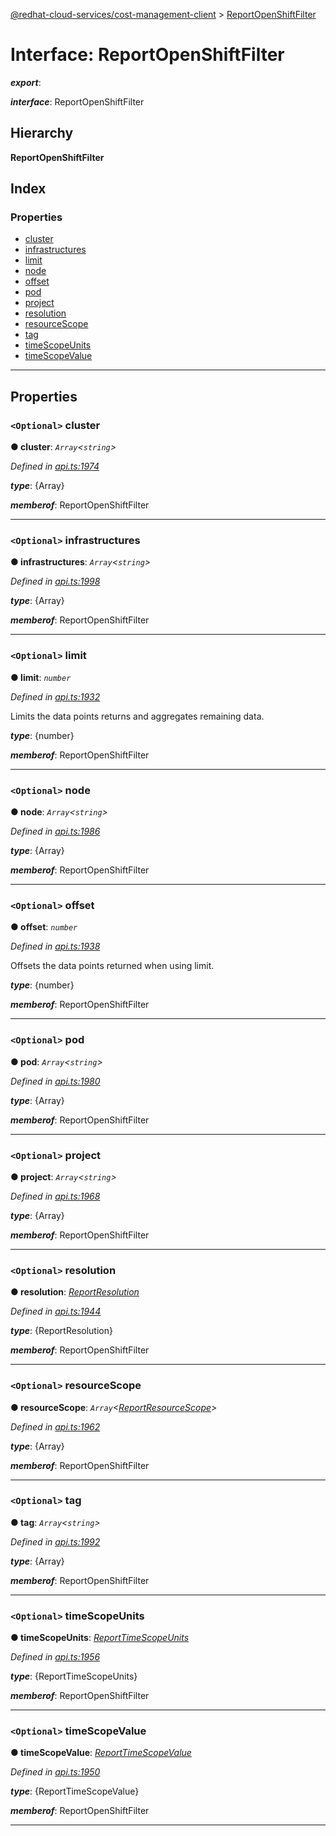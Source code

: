 [@redhat-cloud-services/cost-management-client](../README.md) > [ReportOpenShiftFilter](../interfaces/reportopenshiftfilter.md)

# Interface: ReportOpenShiftFilter

*__export__*: 

*__interface__*: ReportOpenShiftFilter

## Hierarchy

**ReportOpenShiftFilter**

## Index

### Properties

* [cluster](reportopenshiftfilter.md#cluster)
* [infrastructures](reportopenshiftfilter.md#infrastructures)
* [limit](reportopenshiftfilter.md#limit)
* [node](reportopenshiftfilter.md#node)
* [offset](reportopenshiftfilter.md#offset)
* [pod](reportopenshiftfilter.md#pod)
* [project](reportopenshiftfilter.md#project)
* [resolution](reportopenshiftfilter.md#resolution)
* [resourceScope](reportopenshiftfilter.md#resourcescope)
* [tag](reportopenshiftfilter.md#tag)
* [timeScopeUnits](reportopenshiftfilter.md#timescopeunits)
* [timeScopeValue](reportopenshiftfilter.md#timescopevalue)

---

## Properties

<a id="cluster"></a>

### `<Optional>` cluster

**● cluster**: *`Array`<`string`>*

*Defined in [api.ts:1974](https://github.com/RedHatInsights/javascript-clients/blob/master/packages/cost-management/api.ts#L1974)*

*__type__*: {Array}

*__memberof__*: ReportOpenShiftFilter

___
<a id="infrastructures"></a>

### `<Optional>` infrastructures

**● infrastructures**: *`Array`<`string`>*

*Defined in [api.ts:1998](https://github.com/RedHatInsights/javascript-clients/blob/master/packages/cost-management/api.ts#L1998)*

*__type__*: {Array}

*__memberof__*: ReportOpenShiftFilter

___
<a id="limit"></a>

### `<Optional>` limit

**● limit**: *`number`*

*Defined in [api.ts:1932](https://github.com/RedHatInsights/javascript-clients/blob/master/packages/cost-management/api.ts#L1932)*

Limits the data points returns and aggregates remaining data.

*__type__*: {number}

*__memberof__*: ReportOpenShiftFilter

___
<a id="node"></a>

### `<Optional>` node

**● node**: *`Array`<`string`>*

*Defined in [api.ts:1986](https://github.com/RedHatInsights/javascript-clients/blob/master/packages/cost-management/api.ts#L1986)*

*__type__*: {Array}

*__memberof__*: ReportOpenShiftFilter

___
<a id="offset"></a>

### `<Optional>` offset

**● offset**: *`number`*

*Defined in [api.ts:1938](https://github.com/RedHatInsights/javascript-clients/blob/master/packages/cost-management/api.ts#L1938)*

Offsets the data points returned when using limit.

*__type__*: {number}

*__memberof__*: ReportOpenShiftFilter

___
<a id="pod"></a>

### `<Optional>` pod

**● pod**: *`Array`<`string`>*

*Defined in [api.ts:1980](https://github.com/RedHatInsights/javascript-clients/blob/master/packages/cost-management/api.ts#L1980)*

*__type__*: {Array}

*__memberof__*: ReportOpenShiftFilter

___
<a id="project"></a>

### `<Optional>` project

**● project**: *`Array`<`string`>*

*Defined in [api.ts:1968](https://github.com/RedHatInsights/javascript-clients/blob/master/packages/cost-management/api.ts#L1968)*

*__type__*: {Array}

*__memberof__*: ReportOpenShiftFilter

___
<a id="resolution"></a>

### `<Optional>` resolution

**● resolution**: *[ReportResolution](../enums/reportresolution.md)*

*Defined in [api.ts:1944](https://github.com/RedHatInsights/javascript-clients/blob/master/packages/cost-management/api.ts#L1944)*

*__type__*: {ReportResolution}

*__memberof__*: ReportOpenShiftFilter

___
<a id="resourcescope"></a>

### `<Optional>` resourceScope

**● resourceScope**: *`Array`<[ReportResourceScope](../enums/reportresourcescope.md)>*

*Defined in [api.ts:1962](https://github.com/RedHatInsights/javascript-clients/blob/master/packages/cost-management/api.ts#L1962)*

*__type__*: {Array}

*__memberof__*: ReportOpenShiftFilter

___
<a id="tag"></a>

### `<Optional>` tag

**● tag**: *`Array`<`string`>*

*Defined in [api.ts:1992](https://github.com/RedHatInsights/javascript-clients/blob/master/packages/cost-management/api.ts#L1992)*

*__type__*: {Array}

*__memberof__*: ReportOpenShiftFilter

___
<a id="timescopeunits"></a>

### `<Optional>` timeScopeUnits

**● timeScopeUnits**: *[ReportTimeScopeUnits](../enums/reporttimescopeunits.md)*

*Defined in [api.ts:1956](https://github.com/RedHatInsights/javascript-clients/blob/master/packages/cost-management/api.ts#L1956)*

*__type__*: {ReportTimeScopeUnits}

*__memberof__*: ReportOpenShiftFilter

___
<a id="timescopevalue"></a>

### `<Optional>` timeScopeValue

**● timeScopeValue**: *[ReportTimeScopeValue](../enums/reporttimescopevalue.md)*

*Defined in [api.ts:1950](https://github.com/RedHatInsights/javascript-clients/blob/master/packages/cost-management/api.ts#L1950)*

*__type__*: {ReportTimeScopeValue}

*__memberof__*: ReportOpenShiftFilter

___

